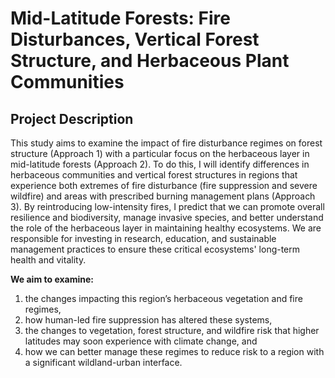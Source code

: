 # Mid-Latitude Forests: Fire Disturbances, Vertical Forest Structure, and Herbaceous Plant Communities

## Project Description
This study aims to examine the impact of fire disturbance regimes on forest structure (Approach 1) with a particular focus on the herbaceous layer in mid-latitude forests (Approach 2). To do this, I will identify differences in herbaceous communities and vertical forest structures in regions that experience both extremes of fire disturbance (fire suppression and severe wildfire) and areas with prescribed burning management plans (Approach 3).
By reintroducing low-intensity fires, I predict that we can promote overall resilience and biodiversity, manage invasive species, and better understand the role of the herbaceous layer in maintaining healthy ecosystems. We are responsible for investing in research, education, and sustainable management practices to ensure these critical ecosystems' long-term health and vitality.

**We aim to examine:**
1. the changes impacting this region’s herbaceous vegetation and fire regimes,
2. how human-led fire suppression has altered these systems,
3. the changes to vegetation, forest structure, and wildfire risk that higher latitudes may soon experience with climate change, and
4. how we can better manage these regimes to reduce risk to a region with a significant wildland-urban interface.